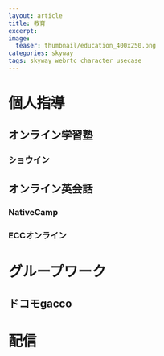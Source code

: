 ```yaml
---
layout: article
title: 教育
excerpt: 
image:
  teaser: thumbnail/education_400x250.png
categories: skyway
tags: skyway webrtc character usecase
---
```


# 個人指導

## オンライン学習塾

### ショウイン

## オンライン英会話

### NativeCamp

### ECCオンライン

# グループワーク

## ドコモgacco

# 配信
